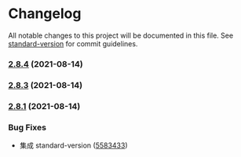 # Changelog

All notable changes to this project will be documented in this file. See [standard-version](https://github.com/conventional-changelog/standard-version) for commit guidelines.

### [2.8.4](https://github.com/limaofeng/jfantasy-framework/compare/v2.8.3...v2.8.4) (2021-08-14)

### [2.8.3](https://github.com/limaofeng/jfantasy-framework/compare/v2.8.2...v2.8.3) (2021-08-14)

### [2.8.1](https://github.com/limaofeng/jfantasy-framework/compare/v2.7.2...v2.8.2) (2021-08-14)

### Bug Fixes

* 集成 standard-version ([5583433](https://github.com/limaofeng/jfantasy-framework/commit/5583433c068329f3699b7bf174bec7ae1c9df262))
